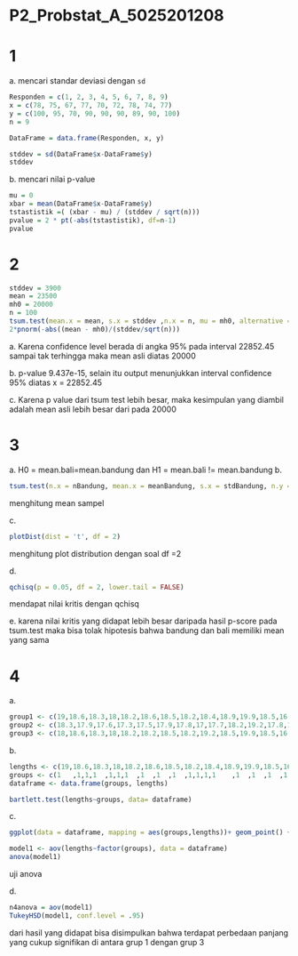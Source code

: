 # P2_Probstat_A_5025201208

# 1
a. mencari standar deviasi dengan `sd`
```r
Responden = c(1, 2, 3, 4, 5, 6, 7, 8, 9)
x = c(78, 75, 67, 77, 70, 72, 78, 74, 77)
y = c(100, 95, 70, 90, 90, 90, 89, 90, 100)
n = 9

DataFrame = data.frame(Responden, x, y)

stddev = sd(DataFrame$x-DataFrame$y)
stddev
```

b. mencari nilai p-value
```r
mu = 0
xbar = mean(DataFrame$x-DataFrame$y)
tstastistik =( (xbar - mu) / (stddev / sqrt(n)))
pvalue = 2 * pt(-abs(tstastistik), df=n-1)
pvalue
```

# 2
```r
stddev = 3900
mean = 23500
mh0 = 20000
n = 100
tsum.test(mean.x = mean, s.x = stddev ,n.x = n, mu = mh0, alternative = "greater", var.equal =  TRUE)
2*pnorm(-abs((mean - mh0)/(stddev/sqrt(n)))
```

a. Karena confidence level berada di angka 95% pada interval 22852.45 sampai tak terhingga maka mean asli diatas 20000

b. p-value 9.437e-15, selain itu output menunjukkan interval confidence 95% diatas x = 22852.45

c. Karena p value dari tsum test lebih besar, maka kesimpulan yang diambil adalah mean asli lebih besar dari pada 20000

# 3
a. H0 = mean.bali=mean.bandung dan H1 = mean.bali != mean.bandung
b. 
```r
tsum.test(n.x = nBandung, mean.x = meanBandung, s.x = stdBandung, n.y = nBandung, mean.y = meanBandung ,s.y = stdBandung, var.equal = TRUE, alternative = "greater")
```
menghitung mean sampel

c. 
```r
plotDist(dist = 't', df = 2)
```
menghitung plot distribution dengan soal df =2

d. 
```r
qchisq(p = 0.05, df = 2, lower.tail = FALSE)
```
mendapat nilai kritis dengan qchisq

e. karena nilai kritis yang didapat lebih besar daripada hasil p-score pada tsum.test maka bisa tolak hipotesis bahwa bandung dan bali memiliki mean yang sama

# 4
a. 
```r
group1 <- c(19,18.6,18.3,18,18.2,18.6,18.5,18.2,18.4,18.9,19.9,18.5,16.9,18,17.3,17.8,20,19,19.2,18.9,17.5,18.1,18,18.1,17.4,17.9,17.4,16.7,19.7,19.3,19,19.4,19.8,19.3,18.5)
group2 <- c(18.3,17.9,17.6,17.3,17.5,17.9,17.8,17,17.7,18.2,19.2,17.8,16.2,17.3,16.6,17.1,19.3,18.3,18.5,18,16.8,17.2,17.3,17.4,16.7,17.2,16.7,16.2,19,18.6,18.3,18.7,19.1,18.6,17.8)
group3 <- c(18,18.6,18.3,18,18.2,18.2,18.5,18.2,19.2,18.5,19.9,18.5,16.9,18,17,17.2,20,19,19.2,18.9,17.5,18.1,18,18.1,17.4,17.9,17.4,16.5,19.7,19,19,19.7,19.8,19.3,17)
```

b. 
```r
lengths <- c(19,18.6,18.3,18,18.2,18.6,18.5,18.2,18.4,18.9,19.9,18.5,16.9,18,17.3,17.8,20,19,19.2,18.9,17.5,18.1,18,18.1,17.4,17.9,17.4,16.7,19.7,19.3,19,19.4,19.8,19.3,18.5,18.3,17.9,17.6,17.3,17.5,17.9,17.8,17,17.7,18.2,19.2,17.8,16.2,17.3,16.6,17.1,19.3,18.3,18.5,18,16.8,17.2,17.3,17.4,16.7,17.2,16.7,16.2,19,18.6,18.3,18.7,19.1,18.6,17.8,18,18.6,18.3,18,18.2,18.2,18.5,18.2,19.2,18.5,19.9,18.5,16.9,18,17,17.2,20,19,19.2,18.9,17.5,18.1,18,18.1,17.4,17.9,17.4,16.5,19.7,19,19,19.7,19.8,19.3,17)
groups <- c(1	,1,1,1	,1,1,1	,1	,1	,1	,1,1,1,1	,1	,1	,1	,1	,1	,1	,1	,1	,1	,1	,1	,1	,1	,1	,1	,1	,1	,1	,1	,1	,1	,2	,2	,2	,2	,2	,2	,2	,2	,2	,2	,2	,2	,2	,2	,2	,2	,2	,2	,2	,2	,2	,2	,2	,2	,2	,2	,2	,2	,2	,2	,2	,2	,2	,2	,2	,3	,3	,3	,3	,3	,3	,3	,3	,3	,3	,3	,3	,3	,3	,3	,3	,3	,3	,3	,3	,3	,3	,3	,3	,3	,3	,3	,3	,3	,3	,3	,3	,3	,3	,3)
dataframe <- data.frame(groups, lengths)

bartlett.test(lengths~groups, data= dataframe)
```

c. 
```r
ggplot(data = dataframe, mapping = aes(groups,lengths))+ geom_point() + geom_smooth(method = 'lm')

model1 <- aov(lengths~factor(groups), data = dataframe)
anova(model1)
```
uji anova

d. 
```r
n4anova = aov(model1)
TukeyHSD(model1, conf.level = .95)
```
dari hasil yang didapat bisa disimpulkan bahwa terdapat perbedaan panjang yang cukup signifikan di antara grup 1 dengan grup 3
